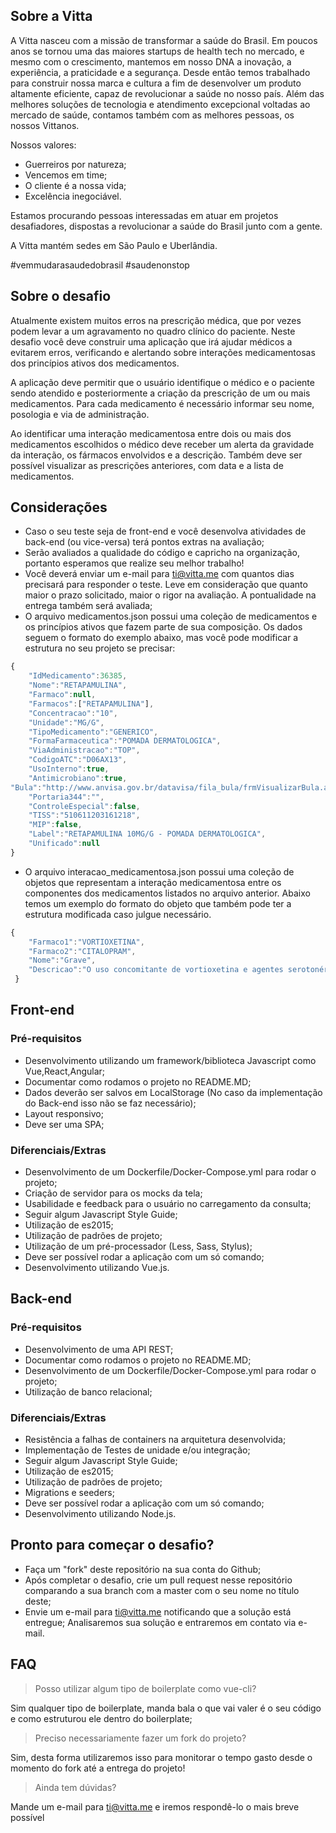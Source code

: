 ## Sobre a Vitta

A Vitta nasceu com a missão de transformar a saúde do Brasil. Em poucos anos se tornou uma das maiores startups de health tech no mercado, e mesmo com o crescimento, mantemos em nosso DNA a inovação, a experiência, a praticidade e a segurança. 
Desde então temos trabalhado para construir nossa marca e cultura a fim de desenvolver um produto altamente eficiente, capaz de revolucionar a saúde no nosso país. 
Além das melhores soluções de tecnologia e atendimento excepcional voltadas ao mercado de saúde, contamos também com as melhores pessoas, os nossos Vittanos. 

Nossos valores:
- Guerreiros por natureza; 
- Vencemos em time;
- O cliente é a nossa vida;
- Excelência inegociável.

Estamos procurando pessoas interessadas em atuar em projetos desafiadores, dispostas a revolucionar a saúde do Brasil junto com a gente. 

A Vitta mantém sedes em São Paulo e Uberlândia.

\#vemmudarasaudedobrasil #saudenonstop


## Sobre o desafio

Atualmente existem muitos erros na prescrição médica, que por vezes podem levar a um agravamento no quadro clínico do paciente. Neste desafio você deve construir uma aplicação que irá ajudar médicos a evitarem erros, verificando e alertando sobre interações medicamentosas dos princípios ativos dos medicamentos.

A aplicação deve permitir que o usuário identifique o médico e o paciente sendo atendido e posteriormente a criação da prescrição de um ou mais medicamentos. Para cada medicamento é necessário informar seu nome, posologia e via de administração.

Ao identificar uma interação medicamentosa entre dois ou mais dos medicamentos escolhidos o médico deve receber um alerta da gravidade da interação, os fármacos envolvidos e a descrição. Também deve ser possível visualizar as prescrições anteriores, com data e a lista de medicamentos.

## Considerações

- Caso o seu teste seja de front-end e você desenvolva atividades de back-end (ou vice-versa) terá pontos extras na avaliação;
- Serão avaliados a qualidade do código e capricho na organização, portanto esperamos que realize seu melhor trabalho!
- Você deverá enviar um e-mail para ti@vitta.me com quantos dias precisará para responder o teste. Leve em consideração que quanto maior o prazo solicitado, maior o rigor na avaliação. A pontualidade na entrega também será avaliada;
- O arquivo medicamentos.json possui uma coleção de medicamentos e os princípios ativos que fazem parte de sua composição. Os dados seguem o formato do exemplo abaixo, mas você pode modificar a estrutura no seu projeto se precisar:

```javascript
{
	"IdMedicamento":36385,
	"Nome":"RETAPAMULINA",
	"Farmaco":null,
	"Farmacos":["RETAPAMULINA"],
	"Concentracao":"10",
	"Unidade":"MG/G",
	"TipoMedicamento":"GENERICO",
	"FormaFarmaceutica":"POMADA DERMATOLOGICA",
	"ViaAdministracao":"TOP",
	"CodigoATC":"D06AX13",
	"UsoInterno":true,
	"Antimicrobiano":true,
"Bula":"http://www.anvisa.gov.br/datavisa/fila_bula/frmVisualizarBula.asp?pNuTransacao=9442872014&pIdAnexo=2273137",
	"Portaria344":"",
	"ControleEspecial":false,
	"TISS":"510611203161218",
	"MIP":false,
	"Label":"RETAPAMULINA 10MG/G - POMADA DERMATOLOGICA",
	"Unificado":null
}
```
- O arquivo interacao_medicamentosa.json possui uma coleção de objetos que representam a interação medicamentosa entre os componentes dos medicamentos listados no arquivo anterior. Abaixo temos um exemplo do formato do objeto que também pode ter a estrutura modificada caso julgue necessário.

```javascript
{
	"Farmaco1":"VORTIOXETINA",
	"Farmaco2":"CITALOPRAM",
	"Nome":"Grave",
	"Descricao":"O uso concomitante de vortioxetina e agentes serotonérgicos pode resultar em aumento do risco de síndrome serotoninérgica (hipertensão, hipertermia,mioclonia,alterações do estado mental)."
 }
```

## Front-end

### Pré-requisitos
- Desenvolvimento utilizando um framework/biblioteca Javascript como Vue,React,Angular;
- Documentar como rodamos o projeto no README.MD;
- Dados deverão ser salvos em LocalStorage (No caso da implementação do Back-end isso não se faz necessário);
- Layout responsivo;
- Deve ser uma SPA;

### Diferenciais/Extras
- Desenvolvimento de um Dockerfile/Docker-Compose.yml para rodar o projeto;
- Criação de servidor para os mocks da tela;
- Usabilidade e feedback para o usuário no carregamento da consulta;
- Seguir algum Javascript Style Guide;
- Utilização de es2015;
- Utilização de padrões de projeto;
- Utilização de um pré-processador (Less, Sass, Stylus);
- Deve ser possível rodar a aplicação com um só comando;
- Desenvolvimento utilizando Vue.js.


## Back-end

### Pré-requisitos
- Desenvolvimento de uma API REST;
- Documentar como rodamos o projeto no README.MD;
- Desenvolvimento de um Dockerfile/Docker-Compose.yml para rodar o projeto;
- Utilização de banco relacional;

### Diferenciais/Extras
- Resistência a falhas de containers na arquitetura desenvolvida;
- Implementação de Testes de unidade e/ou integração;
- Seguir algum Javascript Style Guide;
- Utilização de es2015;
- Utilização de padrões de projeto;
- Migrations e seeders;
- Deve ser possível rodar a aplicação com um só comando;
- Desenvolvimento utilizando Node.js.

## Pronto para começar o desafio?

- Faça um "fork" deste repositório na sua conta do Github;
- Após completar o desafio, crie um pull request nesse repositório comparando a sua branch com a master com o seu nome no título deste;
- Envie um e-mail para ti@vitta.me notificando que a solução está entregue;
Analisaremos sua solução e entraremos em contato via e-mail.

## FAQ
> Posso utilizar algum tipo de boilerplate como vue-cli?

Sim qualquer tipo de boilerplate, manda bala o que vai valer é o seu código e como estruturou ele dentro do boilerplate;
> Preciso necessariamente fazer um fork do projeto?

Sim, desta forma utilizaremos isso para monitorar o tempo gasto desde o momento do fork até a entrega do projeto!

> Ainda tem dúvidas?

Mande um e-mail para ti@vitta.me e iremos respondê-lo o mais breve possível
